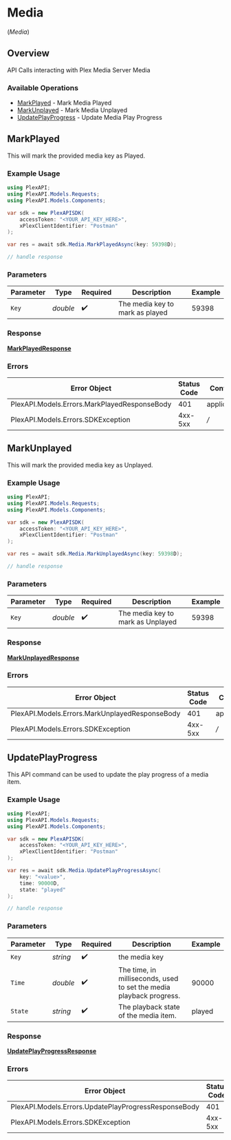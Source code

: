 # Media
(*Media*)

## Overview

API Calls interacting with Plex Media Server Media


### Available Operations

* [MarkPlayed](#markplayed) - Mark Media Played
* [MarkUnplayed](#markunplayed) - Mark Media Unplayed
* [UpdatePlayProgress](#updateplayprogress) - Update Media Play Progress

## MarkPlayed

This will mark the provided media key as Played.

### Example Usage

```csharp
using PlexAPI;
using PlexAPI.Models.Requests;
using PlexAPI.Models.Components;

var sdk = new PlexAPISDK(
    accessToken: "<YOUR_API_KEY_HERE>",
    xPlexClientIdentifier: "Postman"
);

var res = await sdk.Media.MarkPlayedAsync(key: 59398D);

// handle response
```

### Parameters

| Parameter                       | Type                            | Required                        | Description                     | Example                         |
| ------------------------------- | ------------------------------- | ------------------------------- | ------------------------------- | ------------------------------- |
| `Key`                           | *double*                        | :heavy_check_mark:              | The media key to mark as played | 59398                           |

### Response

**[MarkPlayedResponse](../../Models/Requests/MarkPlayedResponse.md)**

### Errors

| Error Object                                 | Status Code                                  | Content Type                                 |
| -------------------------------------------- | -------------------------------------------- | -------------------------------------------- |
| PlexAPI.Models.Errors.MarkPlayedResponseBody | 401                                          | application/json                             |
| PlexAPI.Models.Errors.SDKException           | 4xx-5xx                                      | */*                                          |


## MarkUnplayed

This will mark the provided media key as Unplayed.

### Example Usage

```csharp
using PlexAPI;
using PlexAPI.Models.Requests;
using PlexAPI.Models.Components;

var sdk = new PlexAPISDK(
    accessToken: "<YOUR_API_KEY_HERE>",
    xPlexClientIdentifier: "Postman"
);

var res = await sdk.Media.MarkUnplayedAsync(key: 59398D);

// handle response
```

### Parameters

| Parameter                         | Type                              | Required                          | Description                       | Example                           |
| --------------------------------- | --------------------------------- | --------------------------------- | --------------------------------- | --------------------------------- |
| `Key`                             | *double*                          | :heavy_check_mark:                | The media key to mark as Unplayed | 59398                             |

### Response

**[MarkUnplayedResponse](../../Models/Requests/MarkUnplayedResponse.md)**

### Errors

| Error Object                                   | Status Code                                    | Content Type                                   |
| ---------------------------------------------- | ---------------------------------------------- | ---------------------------------------------- |
| PlexAPI.Models.Errors.MarkUnplayedResponseBody | 401                                            | application/json                               |
| PlexAPI.Models.Errors.SDKException             | 4xx-5xx                                        | */*                                            |


## UpdatePlayProgress

This API command can be used to update the play progress of a media item.


### Example Usage

```csharp
using PlexAPI;
using PlexAPI.Models.Requests;
using PlexAPI.Models.Components;

var sdk = new PlexAPISDK(
    accessToken: "<YOUR_API_KEY_HERE>",
    xPlexClientIdentifier: "Postman"
);

var res = await sdk.Media.UpdatePlayProgressAsync(
    key: "<value>",
    time: 90000D,
    state: "played"
);

// handle response
```

### Parameters

| Parameter                                                           | Type                                                                | Required                                                            | Description                                                         | Example                                                             |
| ------------------------------------------------------------------- | ------------------------------------------------------------------- | ------------------------------------------------------------------- | ------------------------------------------------------------------- | ------------------------------------------------------------------- |
| `Key`                                                               | *string*                                                            | :heavy_check_mark:                                                  | the media key                                                       |                                                                     |
| `Time`                                                              | *double*                                                            | :heavy_check_mark:                                                  | The time, in milliseconds, used to set the media playback progress. | 90000                                                               |
| `State`                                                             | *string*                                                            | :heavy_check_mark:                                                  | The playback state of the media item.                               | played                                                              |

### Response

**[UpdatePlayProgressResponse](../../Models/Requests/UpdatePlayProgressResponse.md)**

### Errors

| Error Object                                         | Status Code                                          | Content Type                                         |
| ---------------------------------------------------- | ---------------------------------------------------- | ---------------------------------------------------- |
| PlexAPI.Models.Errors.UpdatePlayProgressResponseBody | 401                                                  | application/json                                     |
| PlexAPI.Models.Errors.SDKException                   | 4xx-5xx                                              | */*                                                  |
